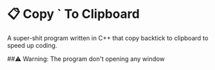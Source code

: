 # 📋 Copy ` To Clipboard
A super-shit program written in C++ that copy backtick to clipboard to speed up coding.

##⚠️ Warning:
The program don't opening any window

